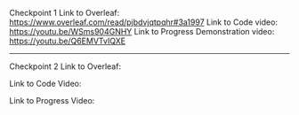 Checkpoint 1 
Link to Overleaf:
https://www.overleaf.com/read/pjbdvjqtpqhr#3a1997
Link to Code video:
https://youtu.be/WSms904GNHY
Link to Progress Demonstration video:
https://youtu.be/Q6EMVTvIQXE


------------------------------------
Checkpoint 2
Link to Overleaf:

Link to Code Video:

Link to Progress Video:
